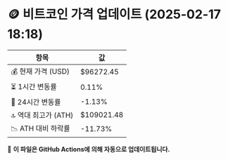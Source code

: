 # 🪙 비트코인 가격 업데이트 (2025-02-17 18:18)

| 항목                | 값 |
|--------------------|----------------|
| 💰 현재 가격 (USD) | $96272.45 |
| ⏳ 1시간 변동률    | 0.11% |
| 📆 24시간 변동률   | -1.13% |
| 🔝 역대 최고가 (ATH) | $109021.48 |
| 📉 ATH 대비 하락률 | -11.73% |

🔄 **이 파일은 GitHub Actions에 의해 자동으로 업데이트됩니다.**

